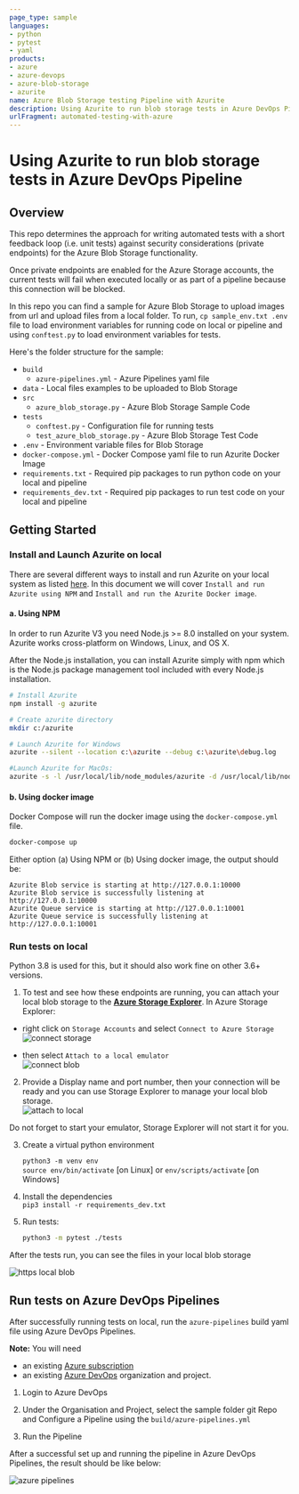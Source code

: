 ```yaml
---
page_type: sample
languages:
- python
- pytest
- yaml
products:
- azure
- azure-devops
- azure-blob-storage
- azurite
name: Azure Blob Storage testing Pipeline with Azurite
description: Using Azurite to run blob storage tests in Azure DevOps Pipeline with a sample application
urlFragment: automated-testing-with-azure
---
```


# Using Azurite to run blob storage tests in Azure DevOps Pipeline

## Overview

This repo determines the approach for writing automated tests with a short feedback loop (i.e. unit tests) against security considerations (private endpoints) for the Azure Blob Storage functionality.

Once private endpoints are enabled for the Azure Storage accounts, the current tests will fail when executed locally or as part of a pipeline because this connection will be blocked.

In this repo you can find a sample for Azure Blob Storage to upload images from url and upload files from a local folder. To run, `cp sample_env.txt .env` file to load environment variables for running code on local or pipeline and using `conftest.py` to load environment variables for tests.

Here's the folder structure for the sample:

- `build`
  - `azure-pipelines.yml` - Azure Pipelines yaml file
- `data` - Local files examples to be uploaded to Blob Storage
- `src`
  - `azure_blob_storage.py` - Azure Blob Storage Sample Code
- `tests`
  - `conftest.py` - Configuration file for running tests
  - `test_azure_blob_storage.py` - Azure Blob Storage Test Code
- `.env` - Environment variable files for Blob Storage
- `docker-compose.yml` - Docker Compose yaml file to run Azurite Docker Image
- `requirements.txt` - Required pip packages to run python code on your local and pipeline
- `requirements_dev.txt` - Required pip packages to run test code on your local and pipeline

## Getting Started
### Install and Launch Azurite on local
There are several different ways to install and run Azurite on your local system as listed [here](https://docs.microsoft.com/en-us/azure/storage/common/storage-use-azurite#install-and-run-azurite-by-using-npm). In this document we will cover `Install and run Azurite using NPM` and `Install and run the Azurite Docker image`.
#### a. Using NPM
In order to run Azurite V3 you need Node.js >= 8.0 installed on your system. Azurite works cross-platform on Windows, Linux, and OS X.

After the Node.js installation, you can install Azurite simply with npm which is the Node.js package management tool included with every Node.js installation.

```bash
# Install Azurite
npm install -g azurite

# Create azurite directory
mkdir c:/azurite

# Launch Azurite for Windows
azurite --silent --location c:\azurite --debug c:\azurite\debug.log

#Launch Azurite for MacOs:
azurite -s -l /usr/local/lib/node_modules/azurite -d /usr/local/lib/node_modules/azurite/debug.log
```

#### b. Using docker image
Docker Compose will run the docker image using the `docker-compose.yml` file.

```bash
docker-compose up 
```

Either option (a) Using NPM  or (b) Using docker image, the output should be:
```shell
Azurite Blob service is starting at http://127.0.0.1:10000
Azurite Blob service is successfully listening at http://127.0.0.1:10000
Azurite Queue service is starting at http://127.0.0.1:10001
Azurite Queue service is successfully listening at http://127.0.0.1:10001
```

### Run tests on local

Python 3.8 is used for this, but it should also work fine on other 3.6+ versions.

1. To test and see how these endpoints are running, you can attach your local blob storage to the [**Azure Storage Explorer**](https://azure.microsoft.com/en-us/features/storage-explorer/). In Azure Storage Explorer:  

- right click on `Storage Accounts` and select `Connect to Azure Storage`
    ![connect storage](assets/storage_account.png)  

- then select `Attach to a local emulator`  
    ![connect blob](assets/blob_storage_connection.png)

2. Provide a Display name and port number, then your connection will be ready and you can use Storage Explorer to manage your local blob storage.  
    ![attach to local](assets/blob_storage_connection_attach.png)

Do not forget to start your emulator, Storage Explorer will not start it for you.

3. Create a virtual python environment 

   `python3 -m venv env`  
   `source env/bin/activate` [on Linux] or `env/scripts/activate` [on Windows]  

4. Install the dependencies  
  `pip3 install -r requirements_dev.txt`
    
5. Run tests:

   ```bash
   python3 -m pytest ./tests
   ```

After the tests run, you can see the files in your local blob storage

![https local blob](assets/http_local_blob_storage.png)

## Run tests on Azure DevOps Pipelines

After successfully running tests on local, run the `azure-pipelines` build yaml file using Azure DevOps Pipelines.

**Note:** You will need
* an existing [Azure subscription](https://azure.microsoft.com/en-us/free/)
* an existing [Azure DevOps](https://azure.microsoft.com/en-us/services/devops/) organization and project.

1. Login to Azure DevOps

2. Under the Organisation and Project, select the sample folder git Repo and Configure a Pipeline using the `build/azure-pipelines.yml` 

3. Run the Pipeline 

After a successful set up and running the pipeline in Azure DevOps Pipelines, the result should be like below:

![azure pipelines](assets/azure_pipeline.png)

